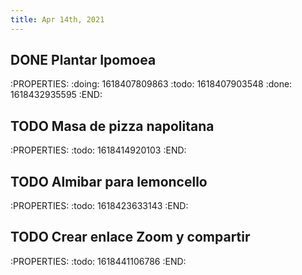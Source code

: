 ```yaml
---
title: Apr 14th, 2021
---
```


## DONE Plantar Ipomoea
:PROPERTIES:
:doing: 1618407809863
:todo: 1618407903548
:done: 1618432935595
:END:
## TODO Masa de pizza napolitana
:PROPERTIES:
:todo: 1618414920103
:END:
## TODO Almibar para lemoncello
:PROPERTIES:
:todo: 1618423633143
:END:
## TODO Crear enlace Zoom y compartir
:PROPERTIES:
:todo: 1618441106786
:END:
